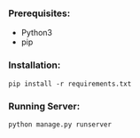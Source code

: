 ### Prerequisites: 
<ul>
<li> Python3
<li> pip
</ul>


### Installation:

    pip install -r requirements.txt


### Running Server:
    python manage.py runserver